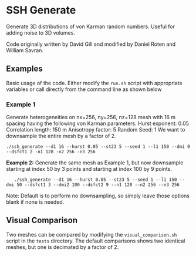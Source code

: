 # SSH Generate

Generate 3D distributions of von Karman random numbers. Useful for adding noise
to 3D volumes.

Code originally written by David Gill and modified by Daniel Roten and William
Savran.

## Examples
Basic usage of the code. Either modify the `run.sh` script with appropriate variables or call
directly from the command line as shown below

### Example 1
  <p>
   Generate heterogeneities on nx=256, ny=256, nz=128 mesh with 16 m spacing
   having the following von Karman parameters.
       Hurst exponent: 0.05
       Correlation length: 150 m
       Anisotropy factor: 5
       Random Seed: 1
   We want to downsample the entire mesh by a factor of 2.  
   </p>
   
    ./ssh_generate --d1 16 --hurst 0.05 --st23 5 --seed 1 --l1 150 --dmi 0 --dsfct1 2 -n1 128 -n2 256 -n3 256

 <b>Example  2:</b>
   Generate the same mesh as Example 1, but now downsample starting at index 50 by 3 points and starting at index 100 by 9 points.

       ./ssh_generate --d1 16 --hurst 0.05 --st23 5 --seed 1 --l1 150 --dmi 50 --dsfct1 3 --dmi2 100 --dsfct2 9 --n1 128 --n2 256 --n3 256

 Note:
   Default is to perform no downsampling, so simply leave those options blank if none is needed.

## Visual Comparison
Two meshes can be compared by modifying the `visual_comparison.sh` script in the `tests` directory. The default comparisons shows two identical meshes, but one is decimated by a factor of 2.
